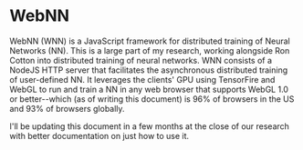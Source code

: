 # WebNN

WebNN (WNN) is a JavaScript framework for distributed training of Neural Networks (NN). This is a large part of my research, working alongside Ron Cotton into distributed training of neural networks. WNN consists of a NodeJS HTTP server that facilitates the asynchronous distributed training of user-defined NN. It leverages the clients' GPU using TensorFire and WebGL to run and train a NN in any web browser that supports WebGL 1.0 or better--which (as of writing this document) is 96% of browsers in the US and 93% of browsers globally.

I'll be updating this document in a few months at the close of our research with better documentation on just how to use it.